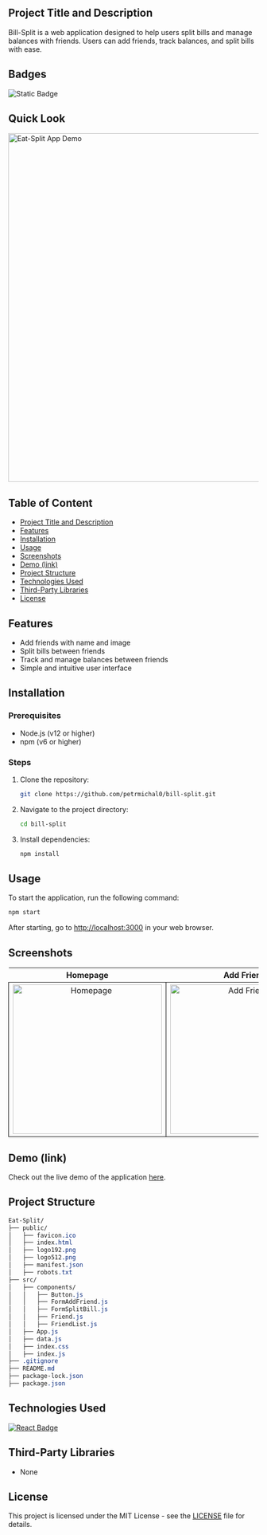 ## Project Title and Description
Bill-Split is a web application designed to help users split bills and manage balances with friends. Users can add friends, track balances, and split bills with ease.

## Badges
![Static Badge](https://img.shields.io/badge/status-online-brightgreen)

## Quick Look
<img src="https://github.com/user-attachments/assets/2337423c-56e5-42fc-ac80-511d7d41fadd" width="700" alt="Eat-Split App Demo">

## Table of Content
- [Project Title and Description](#project-title-and-description)
- [Features](#features)
- [Installation](#installation)
- [Usage](#usage)
- [Screenshots](#screenshots)
- [Demo (link)](#demo-link)
- [Project Structure](#project-structure)
- [Technologies Used](#technologies-used)
- [Third-Party Libraries](#third-party-libraries)
- [License](#license)

## Features
- Add friends with name and image
- Split bills between friends
- Track and manage balances between friends
- Simple and intuitive user interface

## Installation

### Prerequisites
- Node.js (v12 or higher)
- npm (v6 or higher)

### Steps

1. Clone the repository:
    ```bash
    git clone https://github.com/petrmichal0/bill-split.git
    ```

2. Navigate to the project directory:
    ```bash
    cd bill-split
    ```

3. Install dependencies:
    ```bash
    npm install
    ```

## Usage
To start the application, run the following command:
```bash
npm start
```

After starting, go to [http://localhost:3000](http://localhost:3000) in your web browser.

## Screenshots

<table> 
  <tr> 
    <th>Homepage</th> 
    <th>Add Friend</th> 
    <th>Bill Split</th> 
  </tr> 
  <tr> 
    <td style="border: 1px solid black; width: 310px; height: 310px; text-align: center;"> 
      <a href="https://github.com/user-attachments/assets/84213283-7e7a-422c-8754-d464998fdc1d" target="_blank" rel="noopener noreferrer"> 
        <img src="https://github.com/user-attachments/assets/84213283-7e7a-422c-8754-d464998fdc1d" width="300" height="300" alt="Homepage"> 
      </a> 
    </td> 
    <td style="border: 1px solid black; width: 310px; height: 310px; text-align: center;"> 
      <a href="https://github.com/user-attachments/assets/87695a11-2d28-4de2-8453-9fa211d4809a" target="_blank" rel="noopener noreferrer"> 
        <img src="https://github.com/user-attachments/assets/87695a11-2d28-4de2-8453-9fa211d4809a" width="300" height="300" alt="Add Friend"> 
      </a> 
    </td> 
    <td style="border: 1px solid black; width: 310px; height: 310px; text-align: center;"> 
      <a href="https://github.com/user-attachments/assets/c694c4bf-6f08-46f7-9308-591b0465798d" target="_blank" rel="noopener noreferrer"> 
        <img src="https://github.com/user-attachments/assets/c694c4bf-6f08-46f7-9308-591b0465798d" width="300" height="300" alt="Split Bill"> 
      </a> 
    </td> 
  </tr> 
</table>

## Demo (link)

Check out the live demo of the application [here](https://billsplitfriends.netlify.app/).

## Project Structure

```css
Eat-Split/
├── public/
│   ├── favicon.ico
│   ├── index.html
│   ├── logo192.png
│   ├── logo512.png
│   ├── manifest.json
│   ├── robots.txt
├── src/
│   ├── components/
│   │   ├── Button.js
│   │   ├── FormAddFriend.js
│   │   ├── FormSplitBill.js
│   │   ├── Friend.js
│   │   ├── FriendList.js
│   ├── App.js
│   ├── data.js
│   ├── index.css
│   ├── index.js
├── .gitignore
├── README.md
├── package-lock.json
├── package.json
```

## Technologies Used

[![React Badge](https://img.shields.io/badge/-React-61DBFB?style=for-the-badge&labelColor=black&logo=react&logoColor=61DBFB)](#)

## Third-Party Libraries

- None

## License

This project is licensed under the MIT License - see the [LICENSE](./LICENSE) file for details.

